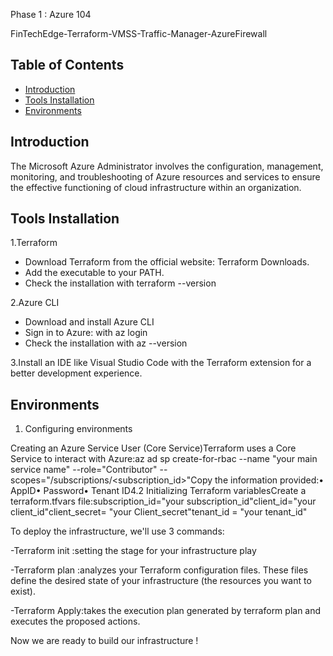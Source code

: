 Phase 1 : Azure 104 

FinTechEdge-Terraform-VMSS-Traffic-Manager-AzureFirewall



## Table of Contents
- [Introduction](#introduction)
- [Tools Installation](#toolsinstallation)
- [Environments](#environments)




## Introduction

The Microsoft Azure Administrator involves the configuration, management, monitoring, and troubleshooting of Azure resources and services to ensure the effective functioning of cloud infrastructure within an organization.

## Tools Installation


1.Terraform

-	Download Terraform from the official website: Terraform Downloads.
-	Add the executable to your PATH.
-	Check the installation with terraform --version

2.Azure CLI

-	Download and install Azure CLI
-	Sign in to Azure: with az login
-	Check the installation with az --version

3.Install an IDE like Visual Studio Code with the Terraform extension for a better development experience.


## Environments

1.	Configuring environments

Creating an Azure Service User (Core Service)Terraform uses a Core Service to interact with Azure:az ad sp create-for-rbac --name "your main service name" --role="Contributor" --scopes="/subscriptions/<subscription_id>"Copy the information provided:• AppID• Password• Tenant ID4.2 Initializing Terraform variablesCreate a terraform.tfvars file:subscription_id="your subscription_id"client_id="your client_id"client_secret= "your Client_secret"tenant_id = "your tenant_id"

To deploy the infrastructure, we'll use 3 commands:

-Terraform init :setting the stage for your infrastructure play

-Terraform plan :analyzes your Terraform configuration files. These files define the desired state of your infrastructure (the resources you want to exist).

-Terraform Apply:takes the execution plan generated by terraform plan and executes the proposed actions.

Now we are ready to build our infrastructure !
